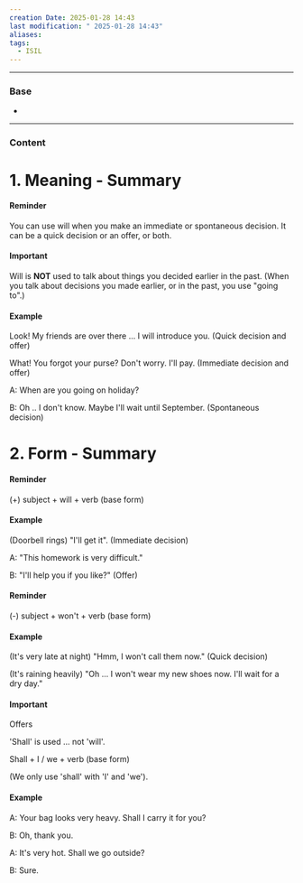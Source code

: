 ```yaml
---
creation Date: 2025-01-28 14:43
last modification: " 2025-01-28 14:43"
aliases: 
tags:
  - ISIL
---
```

___
### Base
- 
___
### Content

# 1. Meaning - Summary

#### Reminder

You can use will when you make an immediate or spontaneous decision. It can be a quick decision or an offer, or both. 

#### Important

Will is **NOT**​ used to talk about things you decided earlier in the past. (When you talk about decisions you made earlier, or in the past, you use "going to".)

#### Example

Look! My friends are over there ... I will introduce you. (Quick decision and offer)  

What! You forgot your purse? Don't worry. I'll pay. (Immediate decision and offer)

A: When are you going on holiday?

B: Oh .. I don't know. Maybe I'll​ wait​ until September. (Spontaneous decision)

# 2. Form - Summary

#### Reminder

(+) subject + will​ + verb​ (base form)​

#### Example

(Doorbell rings) "I'll​ get​ it". (Immediate decision)

A: "This homework is very difficult."

B: "I'll​ help​ you if you like?" (Offer)

#### Reminder

(-) subject + won't​ + verb​ (base form)​

#### Example

(It's very late at night) "Hmm, I won't​ call​ them now." (Quick decision)

(It's raining heavily) "Oh ... I won't​ wear​ my new shoes now. I'll​ wait ​for a dry day."

#### Important

Offers

'Shall'​ is used ... not 'will'​.

Shall​ + I / we + verb (base form)​

(We only use 'shall' with 'I' and 'we').

#### Example

A: Your bag looks very heavy. Shall​ I carry​ it for you?

B: Oh, thank you.

A: It's very hot. Shall​ we go​ outside?

B: Sure.